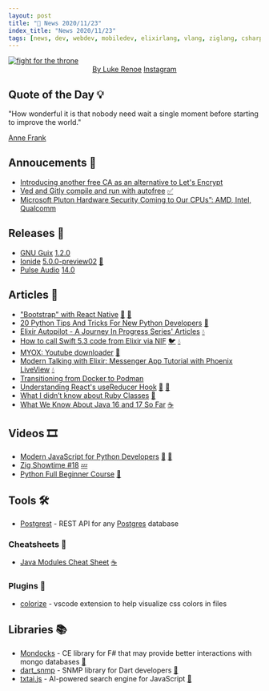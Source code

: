 ```yaml
---
layout: post
title: "📜 News 2020/11/23"
index_title: "News 2020/11/23"
tags: [news, dev, webdev, mobiledev, elixirlang, vlang, ziglang, csharp, fsharp, dotnet, python, swift, java, rust, reactnative, dartlang, vscode, css, postgresql, security, rubylang]
---
```


<a href="https://daily-tech-news.github.io/2020/11/23/news.html">
  <img src="https://user-images.githubusercontent.com/430272/100022706-6a953200-2dc2-11eb-8e27-e3f859590526.jpg"
     alt="fight for the throne"
     class="image">
</a>

<div style="text-align:center">
   <a href="https://www.reddit.com/user/LukeRenoe">By Luke Renoe</a>
   <a href="https://www.instagram.com/lukerenoe/">Instagram</a>
</div>

## Quote of the Day 💡

"How wonderful it is that nobody need wait a single moment before starting to improve the world."

[Anne Frank](https://en.wikipedia.org/wiki/Anne_Frank)

## Annoucements 🥁

- [Introducing another free CA as an alternative to Let's Encrypt](https://scotthelme.co.uk/introducing-another-free-ca-as-an-alternative-to-lets-encrypt)
- [Ved and Gitly compile and run with autofree](https://twitter.com/v_language/status/1330883267294343169) [✅](https://vlang.io "#vlang")
- [Microsoft Pluton Hardware Security Coming to Our CPUs”: AMD, Intel, Qualcomm](https://www.anandtech.com/show/16269/microsoft-pluton-hardware-security-coming-to-our-cpus-amd-intel-qualcomm)

## Releases 🥳

- [GNU Guix](https://guix.gnu.org) [1.2.0](https://guix.gnu.org/en/blog/2020/gnu-guix-1.2.0-released/)
- [Ionide](http://ionide.io) [5.0.0-preview02](https://github.com/ionide/ionide-vscode-fsharp/releases/tag/5.0.0-preview02) [🔷](https://fsharp.org "#fsharp #dotnet")
- [Pulse Audio](https://www.freedesktop.org/wiki/Software/PulseAudio/) [14.0](https://www.freedesktop.org/wiki/Software/PulseAudio/Notes/14.0/)

## Articles 📜

- ["Bootstrap" with React Native](https://meienberger.medium.com/bootstrap-with-react-native-or-a-sense-of-usin-61157b4f70e) [🔶](https://developer.mozilla.org/en-US/docs/Web/JavaScript "#javascript") [🔶](https://reactjs.org "#reactjs")
- [20 Python Tips And Tricks For New Python Developers](https://www.programming-hero.com/blog/20-python-tips-and-tricks-for-new-python-developers.html) [🐍](https://www.python.org "#python")
- [Elixir Autopilot - A Journey In Progress Series' Articles](https://dev.to/greghgradwell/series/9780) [💧](https://elixir-lang.org "#elixirlang")
- [How to call Swift 5.3 code from Elixir via NIF](https://zacky1972.medium.com/how-to-call-swift-5-3-code-from-elixir-via-nif-e317bac49c15) [🐦](https://developer.apple.com/swift "#swift") [💧](https://elixir-lang.org "#elixirlang")
- [MYOX: Youtube downloader](https://kakoc.blog/blog/myox-youtube-downloader/) [🦀](https://www.rust-lang.org "#rust")
- [Modern Talking with Elixir: Messenger App Tutorial with Phoenix LiveView](https://curiosum.dev/blog/elixir-phoenix-liveview-messenger-part-1) [💧](https://elixir-lang.org "#elixirlang")
- [Transitioning from Docker to Podman](https://developers.redhat.com/blog/2020/11/19/transitioning-from-docker-to-podman/)
- [Understanding React's useReducer Hook](https://ui.dev/usereducer) [🔶](https://developer.mozilla.org/en-US/docs/Web/JavaScript "#javascript") [🔶](https://reactjs.org "#reactjs")
- [What I didn’t know about Ruby Classes](https://dumas-olivier.medium.com/what-i-didnt-know-about-ruby-classes-9de64ee40d4d) [🔻](https://www.ruby-lang.org "#ruby")
- [What We Know About Java 16 and 17 So Far](https://www.infoq.com/news/2020/11/java16-so-far/) [☕️](https://www.java.com "#java")

## Videos 🎞

- [Modern JavaScript for Python Developers](https://www.youtube.com/watch?v=hdAv2Fju5g8) [🔶](https://developer.mozilla.org/en-US/docs/Web/JavaScript "#javascript") [🐍](https://www.python.org "#python")
- [Zig Showtime #18](https://www.youtube.com/watch?v=LKRTRJtNttg) [💤](https://ziglang.org "#ziglang")
- [Python Full Beginner Course](https://www.youtube.com/watch?v=29VsYfLS7k8) [🐍](https://www.python.org "#python")

## Tools 🛠

- [Postgrest](https://github.com/PostgREST/postgrest) - REST API for any [Postgres](https://www.postgresql.org) database

### Cheatsheets 🦖

- [Java Modules Cheat Sheet](https://nipafx.dev/build-modules) [☕️](https://www.java.com "#java")

### Plugins 🔌

- [colorize](https://marketplace.visualstudio.com/items?itemName=kamikillerto.vscode-colorize) - vscode extension to help visualize css colors in files

## Libraries 📚

- [Mondocks](https://github.com/AngelMunoz/Mondocks/) - CE library for F# that may provide better interactions with mongo databases [🔷](https://fsharp.org "#fsharp #dotnet")
- [dart_snmp](https://pub.dev/packages/dart_snmp) - SNMP library for Dart developers [🎯](https://dart.dev "#dartlang")
- [txtai.js](https://github.com/neuml/txtai.js) - AI-powered search engine for JavaScript [🔶](https://developer.mozilla.org/en-US/docs/Web/JavaScript "#javascript")


